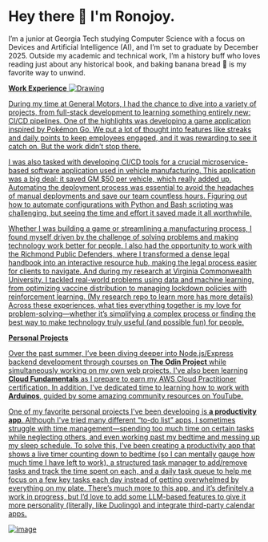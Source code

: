 # Hey there 👋 I'm Ronojoy.

I’m a junior at Georgia Tech studying Computer Science with a focus on Devices and Artificial Intelligence (AI), and I’m set to graduate by December 2025. Outside my academic and technical work, I’m a history buff who loves reading just about any historical book, and baking banana bread 🍞 is my favorite way to unwind.

<u>**Work Experience**<u>
![Drawing](https://github.com/user-attachments/assets/8bf88823-70a0-4379-bcf8-80241e961cbf)

During my time at General Motors, I had the chance to dive into a variety of projects, from full-stack development to learning something entirely new: CI/CD pipelines. One of the highlights was developing a game application inspired by Pokémon Go. We put a lot of thought into features like streaks and daily points to keep employees engaged, and it was rewarding to see it catch on. But the work didn’t stop there.

I was also tasked with developing CI/CD tools for a crucial microservice-based software application used in vehicle manufacturing. This application was a big deal: it saved GM $50 per vehicle, which really added up. Automating the deployment process was essential to avoid the headaches of manual deployments and save our team countless hours. Figuring out how to automate configurations with Python and Bash scripting was challenging, but seeing the time and effort it saved made it all worthwhile.

Whether I was building a game or streamlining a manufacturing process, I found myself driven by the challenge of solving problems and making technology work better for people. I also had the opportunity to work with the Richmond Public Defenders, where I transformed a dense legal handbook into an interactive resource hub, making the legal process easier for clients to navigate. And during my research at Virginia Commonwealth University, I tackled real-world problems using data and machine learning, from optimizing vaccine distribution to managing lockdown policies with reinforcement learning. (My research repo [to learn more](https://github.com/ronojoyd/research-work) has more details) Across these experiences, what ties everything together is my love for problem-solving—whether it’s simplifying a complex process or finding the best way to make technology truly useful (and possible fun) for people.


<u>**Personal Projects**<u>

Over the past summer, I’ve been diving deeper into Node.js/Express backend development through courses on **The Odin Project** while simultaneously working on my own web projects. I've also been learning **Cloud Fundamentals** as I prepare to earn my AWS Cloud Practitioner certification. In addition, I've dedicated time to learning how to work with **Arduinos**, guided by some amazing community resources on YouTube.

One of my favorite personal projects I've been developing is **a productivity app**. Although I've tried many different “to-do list” apps, I sometimes struggle with time management—spending too much time on certain tasks while neglecting others, and even working past my bedtime and messing up my sleep schedule. To solve this, I’ve been creating a productivity app that shows a live timer counting down to bedtime (so I can mentally gauge how much time I have left to work), a structured task manager to add/remove tasks and track the time spent on each, and a daily task queue to help me focus on a few key tasks each day instead of getting overwhelmed by everything on my plate. There’s much more to this app, and it’s definitely a work in progress, but I’d love to add some LLM-based features to give it more personality (literally, like Duolingo) and integrate third-party calendar apps.

![image](https://github.com/user-attachments/assets/9cc5144f-40cb-4f07-a07f-47429f4ade05)


<!--
**ronojoyd/ronojoyd** is a ✨ _special_ ✨ repository because its `README.md` (this file) appears on your GitHub profile.

Here are some ideas to get you started:

- 🔭 I’m currently working on ...
- 🌱 I’m currently learning ...
- 👯 I’m looking to collaborate on ...
- 🤔 I’m looking for help with ...
- 💬 Ask me about ...
- 📫 How to reach me: ...
- 😄 Pronouns: ...
- ⚡ Fun fact: ...
-->
